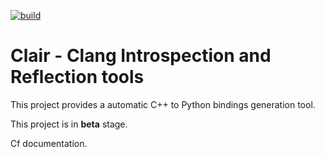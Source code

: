 [![build](https://github.com/flatironinstitute/clair/workflows/build/badge.svg)](https://github.com/flatironinstitute/clair/actions?query=workflow%3Abuild)

# Clair - **Cla**ng **I**ntrospection and **R**eflection tools

This project provides a automatic C++ to Python bindings generation tool.

This project is in **beta** stage.

Cf documentation.


